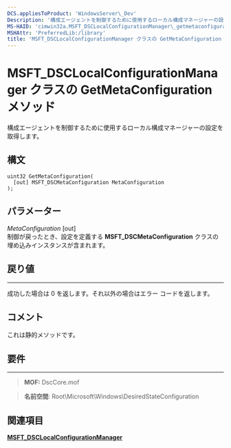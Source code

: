 ```yaml
---
DCS.appliesToProduct: 'WindowsServer\_Dev'
Description: '構成エージェントを制御するために使用するローカル構成マネージャーの設定を取得します。'
MS-HAID: 'cimwin32a.MSFT_DSCLocalConfigurationManager\_getmetaconfiguration'
MSHAttr: 'PreferredLib:/library'
title: 'MSFT_DSCLocalConfigurationManager クラスの GetMetaConfiguration メソッド'
---
```


# MSFT_DSCLocalConfigurationManager クラスの GetMetaConfiguration メソッド

構成エージェントを制御するために使用するローカル構成マネージャーの設定を取得します。

構文
------

```mof
uint32 GetMetaConfiguration(
  [out] MSFT_DSCMetaConfiguration MetaConfiguration
);
```

パラメーター
----------

*MetaConfiguration* \[out\]  
制御が戻ったとき、設定を定義する **MSFT_DSCMetaConfiguration** クラスの埋め込みインスタンスが含まれます。

## 戻り値
------------

成功した場合は 0 を返します。それ以外の場合はエラー コードを返します。

## コメント

これは静的メソッドです。

## 要件
------------
>**MOF:** DscCore.mof

>**名前空間**: Root\Microsoft\Windows\DesiredStateConfiguration


## 関連項目


[**MSFT_DSCLocalConfigurationManager**](msft-dsclocalconfigurationmanager.md)


 

 





<!--HONumber=Apr16_HO2-->


